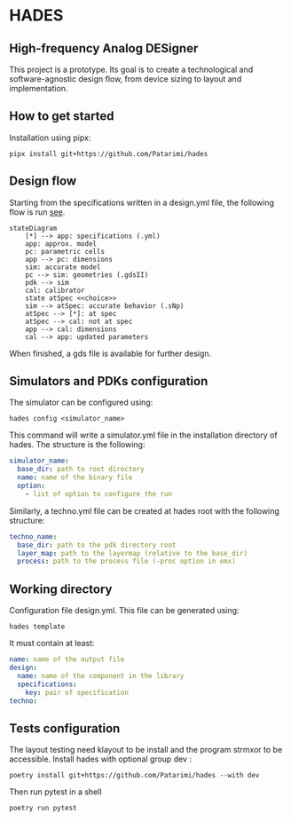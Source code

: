 # HADES

## High-frequency Analog DESigner

This project is a prototype. Its goal is to create a technological and
software-agnostic design flow, from device sizing to layout and implementation.

## How to get started

Installation using pipx:

```shell
pipx install git+https://github.com/Patarimi/hades
```

## Design flow

Starting from the specifications written in a design.yml file, the following flow is run [see](#working-directory).

```mermaid
stateDiagram
    [*] --> app: specifications (.yml)
    app: approx. model
    pc: parametric cells
    app --> pc: dimensions
    sim: accurate model
    pc --> sim: geometries (.gdsII)
    pdk --> sim
    cal: calibrator
    state atSpec <<choice>>
    sim --> atSpec: accurate behavior (.sNp)
    atSpec --> [*]: at spec
    atSpec --> cal: not at spec
    app --> cal: dimensions
    cal --> app: updated parameters
```

When finished, a gds file is available for further design.

## Simulators and PDKs configuration

The simulator can be configured using:

```shell
hades config <simulator_name>
```

This command will write a simulator.yml file in the installation directory of hades.
The structure is the following:

```yaml
simulator_name:
  base_dir: path to root directory
  name: name of the binary file
  option:
    - list of option to configure the run
```

Similarly, a techno.yml file can be created at hades root with the following structure:

```yaml
techno_name:
  base_dir: path to the pdk directory root
  layer_map: path to the layermap (relative to the base_dir)
  process: path to the process file (-proc option in emx)
```

## Working directory

Configuration file design.yml. This file can be generated using:

```shell
hades template
```

It must contain at least:

```yaml
name: name of the output file
design:
  name: name of the component in the library
  specifications:
    key: pair of specification
techno:
```

## Tests configuration

The layout testing need klayout to be install and the program strmxor to be accessible.
Install hades with optional group dev :

```shell
poetry install git+https://github.com/Patarimi/hades --with dev
```

Then run pytest in a shell

```shell
poetry run pytest
```